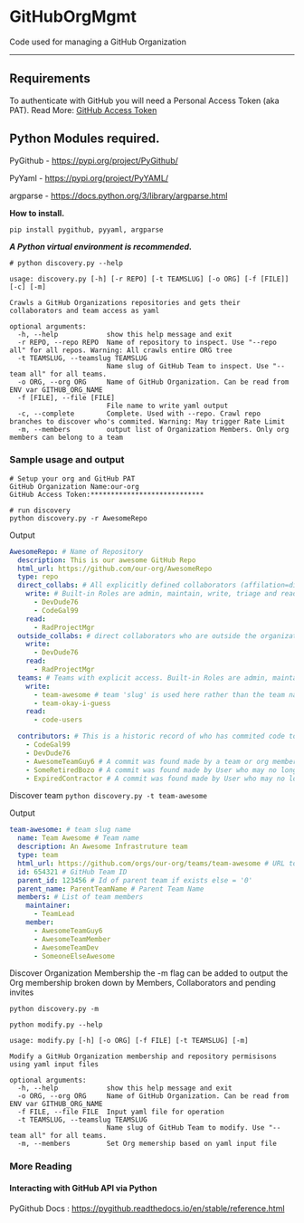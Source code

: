 # GitHubOrgMgmt
Code used for managing a GitHub Organization

---
## Requirements 
To authenticate with GitHub you will need a Personal Access Token (aka PAT).
Read More: [GitHub Access Token](https://docs.github.com/en/authentication/keeping-your-account-and-data-secure/managing-your-personal-access-tokens#creating-a-personal-access-token-classic)

Python Modules required.
---

PyGithub - https://pypi.org/project/PyGithub/

PyYaml - https://pypi.org/project/PyYAML/

argparse - https://docs.python.org/3/library/argparse.html

**How to install.** 
```shell
pip install pygithub, pyyaml, argparse
```
***A Python virtual environment is recommended.***

```
# python discovery.py --help

usage: discovery.py [-h] [-r REPO] [-t TEAMSLUG] [-o ORG] [-f [FILE]] [-c] [-m]

Crawls a GitHub Organizations repositories and gets their collaborators and team access as yaml

optional arguments:
  -h, --help            show this help message and exit
  -r REPO, --repo REPO  Name of repository to inspect. Use "--repo all" for all repos. Warning: All crawls entire ORG tree
  -t TEAMSLUG, --teamslug TEAMSLUG
                        Name slug of GitHub Team to inspect. Use "--team all" for all teams.
  -o ORG, --org ORG     Name of GitHub Organization. Can be read from ENV var GITHUB_ORG_NAME
  -f [FILE], --file [FILE]
                        File name to write yaml output
  -c, --complete        Complete. Used with --repo. Crawl repo branches to discover who's commited. Warning: May trigger Rate Limit
  -m, --members         output list of Organization Members. Only org members can belong to a team
```

### Sample usage and output
```
# Setup your org and GitHub PAT
GitHub Organization Name:our-org
GitHub Access Token:****************************

# run discovery
python discovery.py -r AwesomeRepo
```
Output
```yaml
AwesomeRepo: # Name of Repository
  description: This is our awesome GitHub Repo
  html_url: https://github.com/our-org/AwesomeRepo
  type: repo
  direct_collabs: # All explicitly defined collaborators (affilation=direct) sorted by role.  
    write: # Built-in Roles are admin, maintain, write, triage and read.
      - DevDude76
      - CodeGal99
    read:
      - RadProjectMgr
  outside_collabs: # direct collaborators who are outside the organization membership
    write:
      - DevDude76
    read:
      - RadProjectMgr
  teams: # Teams with explicit access. Built-in Roles are admin, maintain, write, triage and read.
    write:
      - team-awesome # team 'slug' is used here rather than the team name
      - team-okay-i-guess
    read:
      - code-users

  contributors: # This is a historic record of who has commited code to any branch. Not Used for setting values in GH
    - CodeGal99
    - DevDude76  
    - AwesomeTeamGuy6 # A commit was found made by a team or org member
    - SomeRetiredBozo # A commit was found made by User who may no longer be a collab or in a team.
    - ExpiredContractor # A commit was found made by User who may no longer be a collab or in a team.

 ```

Discover team
`python discovery.py -t team-awesome`

Output
```yaml
team-awesome: # team slug name
  name: Team Awesome # Team name
  description: An Awesome Infrastruture team
  type: team
  html_url: https://github.com/orgs/our-org/teams/team-awesome # URL to the team page
  id: 654321 # GitHub Team ID
  parent_id: 123456 # Id of parent team if exists else = '0'
  parent_name: ParentTeamName # Parent Team Name
  members: # List of team members
    maintainer:
      - TeamLead
    member:  
      - AwesomeTeamGuy6
      - AwesomeTeamMember
      - AwesomeTeamDev
      - SomeoneElseAwesome
```
Discover Organization Membership
the -m flag can be added to output the Org membership broken down by Members, Collaborators and pending invites

`python discovery.py -m`



`python modify.py --help`
```
usage: modify.py [-h] [-o ORG] [-f FILE] [-t TEAMSLUG] [-m]

Modify a GitHub Organization membership and repository permisisons using yaml input files

optional arguments:
  -h, --help            show this help message and exit
  -o ORG, --org ORG     Name of GitHub Organization. Can be read from ENV var GITHUB_ORG_NAME
  -f FILE, --file FILE  Input yaml file for operation
  -t TEAMSLUG, --teamslug TEAMSLUG
                        Name slug of GitHub Team to modify. Use "--team all" for all teams.
  -m, --members         Set Org memership based on yaml input file
```

### More Reading

#### Interacting with GitHub API via Python
PyGithub Docs : https://pygithub.readthedocs.io/en/stable/reference.html


